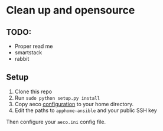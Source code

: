# Clean up and opensource

## TODO:
* Proper read me
* smartstack
* rabbit 

## Setup
1. Clone this repo
2. Run `sudo python setup.py install`
3. Copy aeco [configuration](aeco.ini.example) to your home directory.
4. Edit the paths to `apphome-ansible` and your public SSH key

Then configure your `aeco.ini` config file.
